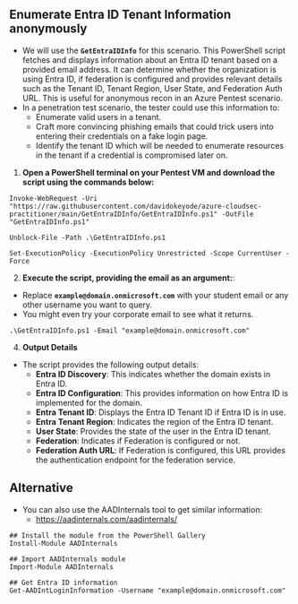 
## Enumerate Entra ID Tenant Information anonymously
* We will use the **`GetEntraIDInfo`** for this scenario. This PowerShell script fetches and displays information about an Entra ID tenant based on a provided email address. It can determine whether the organization is using Entra ID, if federation is configured and provides relevant details such as the Tenant ID, Tenant Region, User State, and Federation Auth URL. This is useful for anonymous recon in an Azure Pentest scenario.
* In a penetration test scenario, the tester could use this information to:
  * Enumerate valid users in a tenant.
  * Craft more convincing phishing emails that could trick users into entering their credentials on a fake login page.
  * Identify the tenant ID which will be needed to enumerate resources in the tenant if a credential is compromised later on.

1. **Open a PowerShell terminal on your Pentest VM and download the script using the commands below:**
```
Invoke-WebRequest -Uri "https://raw.githubusercontent.com/davidokeyode/azure-cloudsec-practitioner/main/GetEntraIDInfo/GetEntraIDInfo.ps1" -OutFile "GetEntraIDInfo.ps1"

Unblock-File -Path .\GetEntraIDInfo.ps1

Set-ExecutionPolicy -ExecutionPolicy Unrestricted -Scope CurrentUser -Force
```

2. **Execute the script, providing the email as an argument:**:
* Replace **`example@domain.onmicrosoft.com`** with your student email or any other username you want to query.
* You might even try your corporate email to see what it returns.
```
.\GetEntraIDInfo.ps1 -Email "example@domain.onmicrosoft.com"
```

4. **Output Details**
* The script provides the following output details:
   * **Entra ID Discovery**: This indicates whether the domain exists in Entra ID.
   * **Entra ID Configuration**: This provides information on how Entra ID is implemented for the domain.
   * **Entra Tenant ID**: Displays the Entra ID Tenant ID if Entra ID is in use.
   * **Entra Tenant Region**: Indicates the region of the Entra ID tenant.
   * **User State**: Provides the state of the user in the Entra ID tenant.
   * **Federation**: Indicates if Federation is configured or not.
   * **Federation Auth URL**: If Federation is configured, this URL provides the authentication endpoint for the federation service.


## Alternative
* You can also use the AADInternals tool to get similar information:
   * https://aadinternals.com/aadinternals/ 
```
## Install the module from the PowerShell Gallery
Install-Module AADInternals

## Import AADInternals module
Import-Module AADInternals

## Get Entra ID information
Get-AADIntLoginInformation -Username "example@domain.onmicrosoft.com"
```
